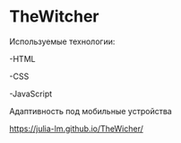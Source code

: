 # TheWitcher

Используемые технологии:

-HTML

-CSS

-JavaScript



Адаптивность под мобильные устройства


https://julia-lm.github.io/TheWicher/
